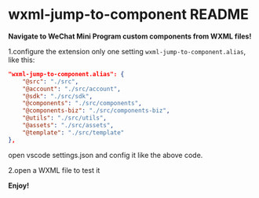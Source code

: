 # wxml-jump-to-component README

**Navigate to WeChat Mini Program custom components from WXML files!**

1.configure the extension
  only one setting `wxml-jump-to-component.alias`, like this:
  ```json
  "wxml-jump-to-component.alias": {
      "@src": "./src",
      "@account": "./src/account",
      "@sdk": "./src/sdk",
      "@components": "./src/components",
      "@components-biz": "./src/components-biz",
      "@utils": "./src/utils",
      "@assets": "./src/assets",
      "@template": "./src/template"
  },
  ```
  open vscode settings.json and config it like the above code.

2.open a WXML file to test it

**Enjoy!**
